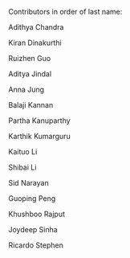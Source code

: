 Contributors in order of last name:

Adithya Chandra

Kiran Dinakurthi

Ruizhen Guo

Aditya Jindal

Anna Jung

Balaji Kannan

Partha Kanuparthy

Karthik Kumarguru

Kaituo Li

Shibai Li

Sid Narayan

Guoping Peng

Khushboo Rajput

Joydeep Sinha 

Ricardo Stephen
